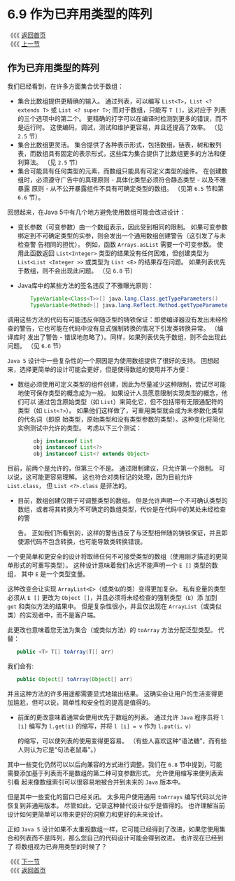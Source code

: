 # 6.9 作为已弃用类型的阵列

《《《 [返回首页](../../)  
《《《 [上一节](6.8-shu-zu-chuang-jian-he-ke-bian-can-shu.md)

## 作为已弃用类型的阵列

我们已经看到，在许多方面集合优于数组：

* 集合比数组提供更精确的输入。 通过列表，可以编写 `List<T>`，`List <? extends T>` 或 `List <? super T>`; 而对于数组，只能写 `T []`，这对应于 列表的三个选项中的第二个。 更精确的打字可以在编译时检测到更多的错误，而不是运行时。 这使编码，调试，测试和维护更容易，并且还提高了效率。 （见 `2.5` 节）
* 集合比数组更灵活。 集合提供了各种表示形式，包括数组，链表，树和散列表，而数组具有固定的表示形式，这些库为集合提供了比数组更多的方法和便利算法。 （见 `2.5` 节）
* 集合可能具有任何类型的元素，而数组只能具有可定义类型的组件。 在创建数组时，必须遵守广告中的真理原则 - 具体化类型必须符合静态类型 - 以及不雅暴露 原则 - 从不公开暴露组件不具有可确定类型的数组。 （见第 `6.5` 节和第 `6.6` 节）。

回想起来，在Java 5中有几个地方避免使用数组可能会改进设计：

* 变长参数（可变参数）由一个数组表示，因此受到相同的限制。 如果可变参数绑定到不可确定类型的实参，则会发出一个通用数组创建警告（这引发了与未检查警 告相同的担忧）。 例如，函数 `Arrays.asList` 需要一个可变参数。 使用此函数返回 `List<Integer>` 类型的结果没有任何困难，但创建类型为 `List<List <Integer >>` 或类型为 `List <E>` 的结果存在问题。 如果列表优先于数组，则不会出现此问题。 （见 `6.8` 节）
* Java库中的某些方法的签名违反了不雅曝光原则：

  ```java
      TypeVariable<Class<T>>[] java.lang.Class.getTypeParameters()
      TypeVariable<Method>[] java.lang.Reflect.Method.getTypeParameters()
  ```

调用这些方法的代码有可能违反伴随泛型的铸铁保证：即使编译器没有发出未经检查的警告，它也可能在代码中没有显式强制转换的情况下引发类转换异常。 （编译库时 发出了警告 - 错误地忽略了）。同样，如果列表优先于数组，则不会出现此问题。 （见 `6.6` 节）

`Java 5` 设计中一些复杂性的一个原因是为使用数组提供了很好的支持。 回想起来，选择更简单的设计可能会更好，但是使得数组的使用并不方便：

* 数组必须使用可定义类型的组件创建，因此为尽量减少这种限制，尝试尽可能地使可保存类型的概念成为一般。 如果设计人员愿意限制实现类型的概念，他们可以 通过包含原始类型（如 `List`）来简化它，但不包括带有无限通配符的类型（如 `List<?>`）。 如果他们这样做了，可重用类型就会成为未参数化类型的代名词（即原 始类型，原始类型和没有类型参数的类型）。这种变化将简化实例测试中允许的类型。 考虑以下三个测试：

  ```java
       obj instanceof List
       obj instanceof List<?>
       obj instanceof List<? extends Object>
  ```

目前，前两个是允许的，但第三个不是。 通过限制建议，只允许第一个限制。 可以说，这可能更容易理解。 这也符合对类标记的处理，因为目前允许 `List.class`， 但 `List <?>.class` 是非法的。

* 目前，数组创建仅限于可调整类型的数组。 但是允许声明一个不可确认类型的数组，或者将其转换为不可确定的数组类型，代价是在代码中的某处未经检查的警

  告。 正如我们所看到的，这样的警告违反了与泛型相伴随的铸铁保证，并且即使源代码不包含转换，也可能导致类转换错误。

一个更简单和更安全的设计将取缔任何不可接受类型的数组（使用刚才描述的更简单形式的可重写类型）。 这种设计意味着我们永远不能声明一个 `E []` 类型的数组， 其中 `E` 是一个类型变量。

这种改变会让实现 `ArrayList<E>`（或类似的类）变得更加复杂。 私有变量的类型必须从 `E []` 更改为 `Object []`，并且必须将未经检查的强制类型（`E`）添 加到 `get` 和类似方法的结果中。 但是复杂性很小，并且仅出现在 `ArrayList`（或类似类）的实现者中，而不是客户端。

此更改也意味着您无法为集合（或类似方法）的 `toArray` 方法分配泛型类型。 代替：

```java
   public <T> T[] toArray(T[] arr)
```

我们会有:

```java
   public Object[] toArray(Object[] arr)
```

并且这种方法的许多用途都需要显式地输出结果。 这确实会让用户的生活变得更加尴尬，但可以说，简单性和安全性的提高是值得的。

* 前面的更改意味着通常会使用优先于数组的列表。 通过允许 `Java` 程序员将 `l [i]` 编写为 `l.get(i)` 的缩写，并将 `l [i] = v` 作为 `l.put(i，v)`

  的缩写，可以使列表的使用变得更容易。 （有些人喜欢这种“语法糖”，而有些人则认为它是“句法老鼠毒”。）

其中一些变化仍然可以以后向兼容的方式进行调整。我们在 `6.8` 节中提到，可能需要添加基于列表而不是数组的第二种可变参数形式。 允许使用缩写来使列表索引看 起来像数组索引可以很容易地被合并到未来的 `Java` 版本中。

但是其中一些变化的窗口已经关闭。 太多用户使用通用 `toArrays` 编写代码以允许恢复到非通用版本。 尽管如此，记录这种替代设计似乎是值得的。 也许理解当前 设计如何更简单可以带来更好的洞察力和更好的未来设计。

正如 `Java 5` 设计如果不太重视数组一样，它可能已经得到了改进，如果您使用集合和列表而不是阵列，那么您自己的代码设计可能会得到改进。 也许现在已经到了 将数组视为已弃用类型的时候了？

《《《 [下一节](6.10-jia-qi-lai.md)  
《《《 [返回首页](../../)

